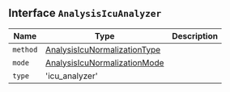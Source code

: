 ## Interface `AnalysisIcuAnalyzer`

| Name | Type | Description |
| - | - | - |
| `method` | [AnalysisIcuNormalizationType](./AnalysisIcuNormalizationType.md) | &nbsp; |
| `mode` | [AnalysisIcuNormalizationMode](./AnalysisIcuNormalizationMode.md) | &nbsp; |
| `type` | 'icu_analyzer' | &nbsp; |
